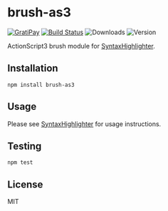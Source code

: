 # brush-as3

[![GratiPay](https://img.shields.io/gratipay/user/alexgorbatchev.svg)](https://gratipay.com/alexgorbatchev/)
[![Build Status](https://travis-ci.org/syntaxhighlighter/brush-as3.svg)](https://travis-ci.org/syntaxhighlighter/brush-as3)
![Downloads](https://img.shields.io/npm/dm/brush-as3.svg)
![Version](https://img.shields.io/npm/v/brush-as3.svg)

ActionScript3 brush module for [SyntaxHighlighter](https://github.com/syntaxhighlighter/syntaxhighlighter).

## Installation

```
npm install brush-as3
```

## Usage

Please see [SyntaxHighlighter](https://github.com/syntaxhighlighter/syntaxhighlighter) for usage instructions.

## Testing

```
npm test
```

## License

MIT
